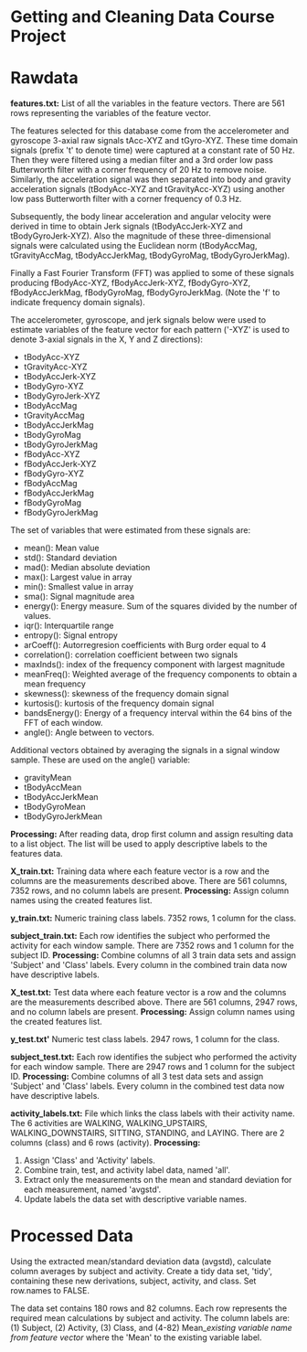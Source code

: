 # Getting and Cleaning Data Course Project

# Rawdata

__features.txt:__  List of all the variables in the feature vectors.  There are 561 rows representing the variables of the feature vector.

The features selected for this database come from the accelerometer and gyroscope 3-axial raw signals tAcc-XYZ and tGyro-XYZ. 
These time domain signals (prefix 't' to denote time) were captured at a constant rate of 50 Hz. Then they were filtered using 
a median filter and a 3rd order low pass Butterworth filter with a corner frequency of 20 Hz to remove noise. Similarly, the 
acceleration signal was then separated into body and gravity acceleration signals (tBodyAcc-XYZ and tGravityAcc-XYZ) using another 
low pass Butterworth filter with a corner frequency of 0.3 Hz. 

Subsequently, the body linear acceleration and angular velocity were derived in time to obtain Jerk signals 
(tBodyAccJerk-XYZ and tBodyGyroJerk-XYZ). Also the magnitude of these three-dimensional signals were calculated using 
the Euclidean norm (tBodyAccMag, tGravityAccMag, tBodyAccJerkMag, tBodyGyroMag, tBodyGyroJerkMag). 

Finally a Fast Fourier Transform (FFT) was applied to some of these signals producing 
fBodyAcc-XYZ, fBodyAccJerk-XYZ, fBodyGyro-XYZ, fBodyAccJerkMag, fBodyGyroMag, fBodyGyroJerkMag. 
(Note the 'f' to indicate frequency domain signals). 

The accelerometer, gyroscope, and jerk signals below were used to estimate variables of the feature vector for each pattern ('-XYZ' is used to denote 3-axial signals in the X, Y and Z directions):

* tBodyAcc-XYZ
* tGravityAcc-XYZ
* tBodyAccJerk-XYZ
* tBodyGyro-XYZ
* tBodyGyroJerk-XYZ
* tBodyAccMag
* tGravityAccMag
* tBodyAccJerkMag
* tBodyGyroMag
* tBodyGyroJerkMag
* fBodyAcc-XYZ
* fBodyAccJerk-XYZ
* fBodyGyro-XYZ
* fBodyAccMag
* fBodyAccJerkMag
* fBodyGyroMag
* fBodyGyroJerkMag
	
The set of variables that were estimated from these signals are: 

* mean(): Mean value
* std(): Standard deviation
* mad(): Median absolute deviation 
* max(): Largest value in array
* min(): Smallest value in array
* sma(): Signal magnitude area
* energy(): Energy measure. Sum of the squares divided by the number of values. 
* iqr(): Interquartile range 
* entropy(): Signal entropy
* arCoeff(): Autorregresion coefficients with Burg order equal to 4
* correlation(): correlation coefficient between two signals
* maxInds(): index of the frequency component with largest magnitude
* meanFreq(): Weighted average of the frequency components to obtain a mean frequency
* skewness(): skewness of the frequency domain signal 
* kurtosis(): kurtosis of the frequency domain signal 
* bandsEnergy(): Energy of a frequency interval within the 64 bins of the FFT of each window.
* angle(): Angle between to vectors.
	
Additional vectors obtained by averaging the signals in a signal window sample. These are used on the angle() variable:
	
* gravityMean
* tBodyAccMean
* tBodyAccJerkMean
* tBodyGyroMean
* tBodyGyroJerkMean

__Processing:__  After reading data, drop first column and assign resulting data to a list object.  The list will be used to apply descriptive labels to the features data.


__X_train.txt:__  Training data where each feature vector is a row and the columns are the measurements described above.  There are 561 columns, 7352 rows, and no column labels are present.  __Processing:__  Assign column names using the created features list.
 
__y_train.txt:__  Numeric training class labels. 7352 rows, 1 column for the class.

__subject_train.txt:__  Each row identifies the subject who performed the activity for each window sample. There are 7352 rows and 1 column for the subject ID.  __Processing:__  Combine columns of all 3 train data sets and assign 'Subject' and 'Class' labels.  Every column in the combined train data now have descriptive labels.
       
__X_test.txt:__  Test data where each feature vector is a row and the columns are the measurements described above.  There are 561 columns, 2947 rows, and no column labels are present.  __Processing:__  Assign column names using the created features list.

__y_test.txt'__  Numeric test class labels. 2947 rows, 1 column for the class.

__subject_test.txt:__  Each row identifies the subject who performed the activity for each window sample. There are 2947 rows and 1 column for the subject ID.  __Processing:__  Combine columns of all 3 test data sets and assign 'Subject' and 'Class' labels.  Every column in the combined test data now have descriptive labels.

    
__activity_labels.txt:__ File which links the class labels with their activity name.  The 6 activities are WALKING, WALKING_UPSTAIRS, WALKING_DOWNSTAIRS, SITTING, STANDING, and LAYING.  There are 2 columns (class) and 6 rows (activity). 
__Processing:__  
1. Assign 'Class' and 'Activity' labels.
2. Combine train, test, and activity label data, named 'all'.
3. Extract only the measurements on the mean and standard deviation for each measurement, named 'avgstd'.
4. Update labels the data set with descriptive variable names. 

# Processed Data

Using the extracted mean/standard deviation data (avgstd), calculate column averages by subject and activity.
Create a tidy data set, 'tidy', containing these new derivations, subject, activity, and class.  Set row.names to FALSE.

The data set contains 180 rows and 82 columns.  Each row represents the required mean calculations by subject and activity.
The column labels are: (1) Subject, (2) Activity, (3) Class, and (4-82) Mean_*existing variable name from feature vector* where the 'Mean' to the existing variable label.	

	 
